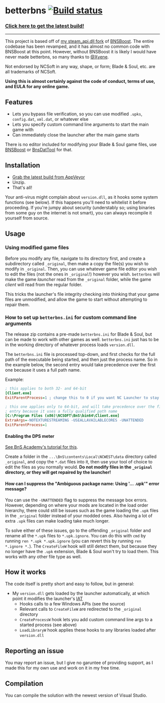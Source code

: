 # betterbns [![Build status](https://ci.appveyor.com/api/projects/status/nyym43amonl87f3c?svg=true)](https://ci.appveyor.com/project/zeffy/betterbns)

### [Click here to get the latest build!][1]

---

This project is based off of [my steam_api.dll fork](https://github.com/zeffy/bnsboost-steam_api.dll) of [BNSBoost]. The entire codebase has been revamped, and it has almost no common code with BNSBoost at this point. However, without BNSBoost it is likely I would have never made betterbns, so many thanks to [@Xyene](https://github.com/Xyene).

Not endorsed by NCSoft in any way, shape, or form; Blade & Soul, etc. are all trademarks of NCSoft. 

**Using this is almost certainly against the code of conduct, terms of use, and EULA for any online game.**

## Features

* Lets you bypass file verification, so you can use modified `.upks`, `config.dat`, `xml.dat`, or whatever else
* Lets you specify custom command line arguments to start the main game with
* Can immediately close the launcher after the main game starts

There is no editor included for modifying your Blade & Soul game files, use [BNSBoost] or [BnsDatTool] for that.

## Installation

- [Grab the latest build from AppVeyor][1]
- Unzip.
- That's all!

Your anti-virus might complain about `version.dll`, as it hooks some system functions (see below). If this happens you'll need to whitelist it before proceeding. If you're jumpy about security (understably so; using binaries from some guy on the internet is not smart), you can always recompile it yourself from source.

## Usage

### Using modified game files

Before you modify any file, navigate to its directory first, and create a subdirectory called `_original`, then make a copy the file(s) you wish to modify in `_original`. Then, you can use whatever game file editor you wish to edit the files (not the ones in `_original`!) however you wish. `betterbns` will make the game *launcher* read from the `_original` folder, while the game *client* will read from the regular folder.

This tricks the launcher's file integrity checking into thinking that your game files are unmodified, and allow the game to start without attempting to repair them.

### How to set up `betterbns.ini` for custom command line arguments

The release zip contains a pre-made `betterbns.ini` for Blade & Soul, but can be made to work with other games as well. `betterbns.ini` just has to be in the working directory of whatever process loads `version.dll`.

The `betterbns.ini` file is processed top-down, and first checks for the full path of the executable being started, and then just the process name. So in the example below, the second entry would take precedence over the first one because it uses a full path name.

Example:

```ini
; this applies to both 32- and 64-bit
[Client.exe]
ExitParentProcess=1 ; change this to 0 if you want NC Launcher to stay open after the game starts

; this one applies only to 64-bit, and will take precedence over the first
; entry because it uses a fully qualified path name
[C:\Program Files (x86)\NCSOFT\BnS\bin64\Client.exe]
ExtraArgs=-NOTEXTURESTREAMING -USEALLAVAILABLECORES -UNATTENDED
ExitParentProcess=1
```

#### Enabling the DPS meter

[See BnS Academy's tutorial for this][2].

Create a folder in the `...\BnS\contents\Local\NCWEST\data` directory called `_original`, and copy the `*.dat` files into it, then use your tool of choice to edit the files as you normally would. **Do not modify files in the `_original` directory, or they will get repaired by the launcher!**

#### How can I suppress the "Ambiguous package name: Using '... .upk'" error message?

You can use the `-UNATTENDED` flag to suppress the message box errors. However, depending on where your mods are located in the load order hierarchy, there could still be issues such as the game loading the `.upk` files in the `_original` folder instead of your modded ones. Also having a lot of extra `.upk` files can make loading take much longer.

To solve either of these issues, go to the offending `_original` folder and rename all the `*.upk` files to `*.upk.ignore`. You can do this with `cmd` by running `ren *.upk *.upk.ignore` (you can revert this by running `ren *.ignore *.`). The `CreateFileW` hook will still detect them, but because they no longer have the `.upk` extension, Blade & Soul won't try to load them. This works with any other file type as well.

## How it works

The code itself is pretty short and easy to follow, but in general:

* My `version.dll` gets loaded by the launcher automatically, at which point it modifies the launcher's [IAT][3]
  * Hooks calls to a few Windows APIs (see the source)
  * Relevant calls to `CreateFileW` are redirected to the `_original` directory
  * `CreateProcessW` hook lets you add custom command line args to a started process (see above)
  * `LoadLibraryW` hook applies these hooks to any libraries loaded after `version.dll`

## Reporting an issue

You may report an issue, but I give no garuntee of providing support, as I made this for my own use and work on it in my free time.

## Compilation

You can compile the solution with the newest version of Visual Studio.

[1]: https://ci.appveyor.com/project/zeffy/betterbns/build/artifacts
[2]: https://www.bns.academy/english/damage-meter/
[3]: https://en.wikipedia.org/wiki/Portable_Executable#Import_Table
[BNSBoost]: https://github.com/Xyene/BNSBoost
[BnsDatTool]: http://www.bladeandsouldojo.com/forums/topic/184834-dat-files-packerunpacker/
